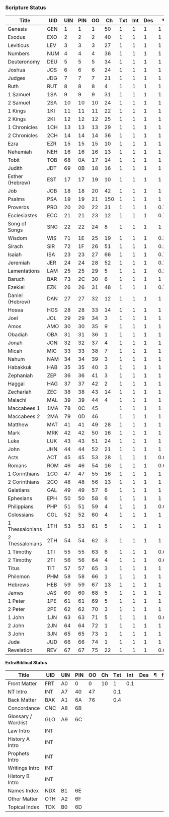 ### Scripture Status
Title|UID|UIN|PIN|OO|Ch|Txt|Int|Des|¶|fn|xr
-|-|-|-|-|-|-|-|-|-|-|-
Genesis|GEN|1|1|1|50|1|1|1|1|0.8|0.35
Exodus|EXO|2|2|2|40|1|1|1|1|0.8|0.35
Leviticus|LEV|3|3|3|27|1|1|1|1|0.8|0.35
Numbers|NUM|4|4|4|36|1|1|1|1|0.8|0.35
Deuteronomy|DEU|5|5|5|34|1|1|1|1|0.8|0.35
Joshua|JOS|6|6|6|24|1|1|1|1|0.8|0.35
Judges|JDG|7|7|7|21|1|1|1|1|0.8|0.35
Ruth|RUT|8|8|8|4|1|1|1|1|0.8|0.35
1 Samuel|1SA|9|9|9|31|1|1|1|1|0.8|0.35
2 Samuel|2SA|10|10|10|24|1|1|1|1|0.8|0.35
1 Kings|1KI|11|11|11|22|1|1|1|1|0.8|0.35
2 Kings|2KI|12|12|12|25|1|1|1|1|0.8|0.35
1 Chronicles|1CH|13|13|13|29|1|1|1|1|0.8|0.35
2 Chronicles|2CH|14|14|14|36|1|1|1|1|0.8|0.35
Ezra|EZR|15|15|15|10|1|1|1|1|0.8|0.35
Nehemiah|NEH|16|16|16|13|1|1|1|1|0.8|0.35
Tobit|TOB|68|0A|17|14|1|1|1|1|0.8|0.35
Judith|JDT|69|0B|18|16|1|1|1|1|0.8|0.35
Esther (Hebrew)|EST|17|17|19|10|1|1|1|1|0.8|0.35
Job|JOB|18|18|20|42|1|1|1|1|0.8|0.35
Psalms|PSA|19|19|21|150|1|1|1|1|0.8|0.35
Proverbs|PRO|20|20|22|31|1|1|1|0.75|0.8|0.35
Ecclesiastes|ECC|21|21|23|12|1|1|1|0.75|0.8|0.35
Song of Songs|SNG|22|22|24|8|1|1|1|1|0.8|0.35
Wisdom|WIS|71|1E|25|19|1|1|1|0.1|0.8|0.35
Sirach|SIR|72|1F|26|51|1|1|1|0.1|0.8|0.35
Isaiah|ISA|23|23|27|66|1|1|1|0.75|0.8|0.35
Jeremiah|JER|24|24|28|52|1|1|1|0.75|0.8|0.35
Lamentations|LAM|25|25|29|5|1|1|1|0.1|0.8|0.35
Baruch|BAR|73|2C|30|6|1|1|1|1|0.8|0.35
Ezekiel|EZK|26|26|31|48|1|1|1|0.75|0.8|0.35
Daniel (Hebrew)|DAN|27|27|32|12|1|1|1|1|0.8|0.35
Hosea|HOS|28|28|33|14|1|1|1|1|0.8|0.35
Joel|JOL|29|29|34|3|1|1|1|1|0.8|0.35
Amos|AMO|30|30|35|9|1|1|1|1|0.8|0.35
Obadiah|OBA|31|31|36|1|1|1|1|1|0.8|0.35
Jonah|JON|32|32|37|4|1|1|1|1|0.8|0.35
Micah|MIC|33|33|38|7|1|1|1|1|0.8|0.35
Nahum|NAM|34|34|39|3|1|1|1|1|0.8|0.35
Habakkuk|HAB|35|35|40|3|1|1|1|1|0.8|0.35
Zephaniah|ZEP|36|36|41|3|1|1|1|1|0.8|0.35
Haggai|HAG|37|37|42|2|1|1|1|1|0.8|0.35
Zechariah|ZEC|38|38|43|14|1|1|1|1|0.8|0.35
Malachi|MAL|39|39|44|4|1|1|1|1|0.8|0.35
Maccabees 1|1MA|78|0C|45||1|1|1|1|0.8|0.35
Maccabees 2|2MA|79|0D|46||1|1|1|1|0.8|0.35
Matthew|MAT|41|41|49|28|1|1|1|1|0.8|0.35
Mark|MRK|42|42|50|16|1|1|1|1|0.8|0.35
Luke|LUK|43|43|51|24|1|1|1|1|0.8|0.35
John|JHN|44|44|52|21|1|1|1|1|0.8|0.35
Acts|ACT|45|45|53|28|1|1|1|0.6|0.8|0.35
Romans|ROM|46|46|54|16|1|1|1|0.6|0.8|0.35
1 Corinthians|1CO|47|47|55|16|1|1|1|1|0.8|0.35
2 Corinthians|2CO|48|48|56|13|1|1|1|1|0.8|0.35
Galatians|GAL|49|49|57|6|1|1|1|1|0.8|0.35
Ephesians|EPH|50|50|58|6|1|1|1|1|0.8|0.35
Philippians|PHP|51|51|59|4|1|1|1|0.6|0.8|0.35
Colossians|COL|52|52|60|4|1|1|1|1|0.8|0.35
1 Thessalonians|1TH|53|53|61|5|1|1|1|1|0.8|0.35
2 Thessalonians|2TH|54|54|62|3|1|1|1|1|0.8|0.35
1 Timothy|1TI|55|55|63|6|1|1|1|0.6|0.8|0.35
2 Timothy|2TI|56|56|64|4|1|1|1|0.6|0.8|0.35
Titus|TIT|57|57|65|3|1|1|1|1|0.8|0.35
Philemon|PHM|58|58|66|1|1|1|1|1|0.8|0.35
Hebrews|HEB|59|59|67|13|1|1|1|1|0.8|0.35
James|JAS|60|60|68|5|1|1|1|1|0.8|0.35
1 Peter|1PE|61|61|69|5|1|1|1|1|0.8|0.35
2 Peter|2PE|62|62|70|3|1|1|1|1|0.8|0.35
1 John|1JN|63|63|71|5|1|1|1|0.6|0.8|0.35
2 John|2JN|64|64|72|1|1|1|1|1|0.8|0.35
3 John|3JN|65|65|73|1|1|1|1|1|0.8|0.35
Jude|JUD|66|66|74|1|1|1|1|1|0.8|0.35
Revelation|REV|67|67|75|22|1|1|1|0.6|0.8|0.35

__ExtraBiblical Status__

Title|UID|UIN|PIN|OO|Ch|Txt|Int|Des|¶|fn|xr
-|-|-|-|-|-|-|-|-|-|-|-
Front Matter|FRT|A0|0|0|10|1|0.1||||
NT Intro|INT|A7|40|47||0.1|||||
Back Matter|BAK|A1|6A|76||0.4|||||
Concordance|CNC|A8|6B||||||||
Glossary / Wordlist|GLO|A9|6C||||||||
Law Intro|INT||||||||||
History A Intro|INT||||||||||
Prophets Intro|INT||||||||||
Writings Intro|INT||||||||||
History B Intro|INT||||||||||
Names Index|NDX|B1|6E||||||||
Other Matter|OTH|A2|6F||||||||
Topical Index|TDX|B0|6D||||||||
